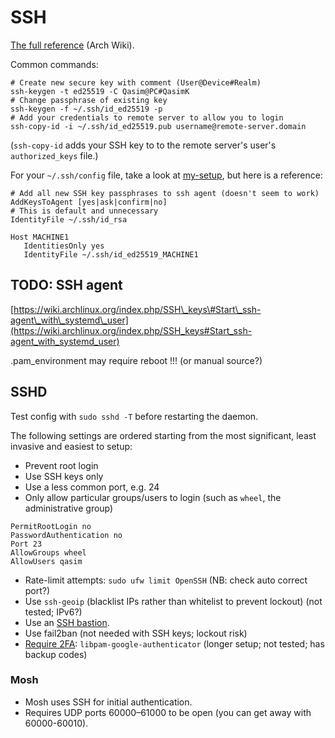 # SSH

[The full reference](https://wiki.archlinux.org/index.php/SSH_keys "Arch Linux Wiki") \(Arch Wiki\).

Common commands:

```
# Create new secure key with comment (User@Device#Realm)
ssh-keygen -t ed25519 -C Qasim@PC#QasimK
# Change passphrase of existing key
ssh-keygen -f ~/.ssh/id_ed25519 -p
# Add your credentials to remote server to allow you to login
ssh-copy-id -i ~/.ssh/id_ed25519.pub username@remote-server.domain
```

\(`ssh-copy-id` adds your SSH key to to the remote server's user's `authorized_keys` file.\)

For your `~/.ssh/config` file, take a look at [my-setup](https://github.com/QasimK/my-setup/), but here is a reference:

```
# Add all new SSH key passphrases to ssh agent (doesn't seem to work)
AddKeysToAgent [yes|ask|confirm|no]
# This is default and unnecessary
IdentityFile ~/.ssh/id_rsa

Host MACHINE1
   IdentitiesOnly yes
   IdentityFile ~/.ssh/id_ed25519_MACHINE1
```

## TODO: SSH agent

[https://wiki.archlinux.org/index.php/SSH\_keys\#Start\_ssh-agent\_with\_systemd\_user](https://wiki.archlinux.org/index.php/SSH_keys#Start_ssh-agent_with_systemd_user)

.pam\_environment may require reboot !!! \(or manual source?\)

## SSHD

Test config with `sudo sshd -T` before restarting the daemon.

The following settings are ordered starting from the most significant, least invasive and easiest to setup:

* Prevent root login
* Use SSH keys only
* Use a less common port, e.g. 24
* Only allow particular groups/users to login \(such as `wheel`, the administrative group\)

```
PermitRootLogin no
PasswordAuthentication no
Port 23
AllowGroups wheel
AllowUsers qasim
```

* Rate-limit attempts: `sudo ufw limit OpenSSH`  \(NB: check auto correct port?\)
* Use `ssh-geoip` \(blacklist IPs rather than whitelist to prevent lockout\) \(not tested; IPv6?\)
* Use an [SSH bastion](https://blog.scottlowe.org/2016/09/13/ssh-bastion-host-follow-up/).
* Use fail2ban \(not needed with SSH keys; lockout risk\)
* [Require 2FA](http://www.justgohome.co.uk/blog/2013/07/better-two-factor-ssh-authentication-on-ubuntu.html): `libpam-google-authenticator` \(longer setup; not tested; has backup codes\)

### Mosh

* Mosh uses SSH for initial authentication.
* Requires UDP ports 60000–61000 to be open \(you can get away with 60000-60010\).



